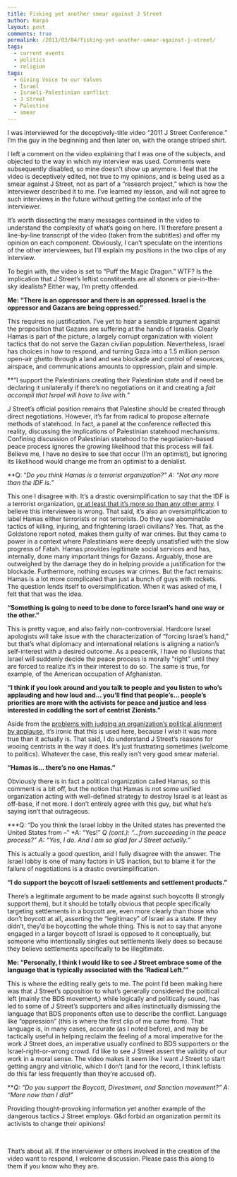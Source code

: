```yaml
---
title: Fisking yet another smear against J Street
author: Harpo
layout: post
comments: true
permalink: /2011/03/04/fisking-yet-another-smear-against-j-street/
tags:
  - current events
  - politics
  - religion
tags:
  - Giving Voice to our Values
  - Israel
  - Israeli-Palestinian conflict
  - J Street
  - Palestine
  - smear
---
```

I was interviewed for the deceptively-title video &#8220;2011 J Street Conference.&#8221; I&#8217;m the guy in the beginning and then later on, with the orange striped shirt.



I left a comment on the video explaining that I was one of the subjects, and objected to the way in which my interview was used. Comments were subsequently disabled, so mine doesn&#8217;t show up anymore. I feel that the video is deceptively edited, not true to my opinions, and is being used as a smear against J Street, not as part of a &#8220;research project,&#8221; which is how the interviewer described it to me. I&#8217;ve learned my lesson, and will not agree to such interviews in the future without getting the contact info of the interviewer.

It&#8217;s worth dissecting the many messages contained in the video to understand the complexity of what&#8217;s going on here. I&#8217;ll therefore present a line-by-line transcript of the video (taken from the subtitles) and offer my opinion on each component. Obviously, I can&#8217;t speculate on the intentions of the other interviewees, but I&#8217;ll explain my positions in the two clips of my interview.

To begin with, the video is set to &#8220;Puff the Magic Dragon.&#8221; WTF? Is the implication that J Street&#8217;s leftist constituents are all stoners or pie-in-the-sky idealists? Either way, I&#8217;m pretty offended.

**Me: &#8220;There is an oppressor and there is an oppressed. Israel is the oppressor and Gazans are being oppressed.&#8221;**

This requires no justification. I&#8217;ve yet to hear a sensible argument against the proposition that Gazans are suffering at the hands of Israelis. Clearly Hamas is part of the picture, a largely corrupt organization with violent tactics that do not serve the Gazan civilian population. Nevertheless, Israel has choices in how to respond, and turning Gaza into a 1.5 million person open-air ghetto through a land and sea blockade and control of resources, airspace, and communications amounts to oppression, plain and simple.

**&#8220;I support the Palestinians creating their Palestinian state and if need be declaring it unilaterally if there&#8217;s no negotiations on it and creating a *fait accompli *that Israel will have to live with.&#8221;**

J Street&#8217;s official position remains that Palestine should be created through direct negotiations. However, it&#8217;s far from radical to propose alternate methods of statehood. In fact, a panel at the conference reflected this reality, discussing the implications of Palestinian statehood mechanisms. Confining discussion of Palestinian statehood to the negotiation-based peace process ignores the growing likelihood that this process will fail. Believe me, I have no desire to see that occur (I&#8217;m an optimist), but ignoring its likelihood would change me from an optimist to a denialist.

**Q: &#8220;*Do you think Hamas is a terrorist organization?&#8221; *A: &#8220;Not any more than the IDF is.&#8221;**

This one I disagree with. It&#8217;s a drastic oversimplification to say that the IDF is a terrorist organization, <a href="http://www.harpojaeger.com/2010/10/23/its-just-what-armies-do/" target="_blank">or at least that it&#8217;s more so than any other army</a>. I believe this interviewee is wrong. That said, it&#8217;s also an oversimplification to label Hamas either terrorists or not terrorists. Do they use abominable tactics of killing, injuring, and frightening Israeli civilians? Yes. That, as the Goldstone report noted, makes them guilty of war crimes. But they came to power in a context where Palestinians were deeply unsatisfied with the slow progress of Fatah. Hamas provides legitimate social services and has, internally, done many important things for Gazans. Arguably, those are outweighed by the damage they do in helping provide a justification for the blockade. Furthermore, nothing excuses war crimes. But the fact remains: Hamas is a lot more complicated than just a bunch of guys with rockets. The question lends itself to oversimplification. When it was asked of me, I felt that that was the idea.

**&#8220;Something is going to need to be done to force Israel&#8217;s hand one way or the other.&#8221;**

This is pretty vague, and also fairly non-controversial. Hardcore Israel apologists will take issue with the characterization of &#8220;forcing Israel&#8217;s hand,&#8221; but that&#8217;s what diplomacy and international relations is  aligning a nation&#8217;s self-interest with a desired outcome. As a peacenik, I have no illusions that Israel will suddenly decide the peace process is morally &#8220;right&#8221; until they are forced to realize it&#8217;s in their interest to do so. The same is true, for example, of the American occupation of Afghanistan.

**&#8220;I think if you look around and you talk to people and you listen to who&#8217;s applauding and how loud and&#8230; you&#8217;ll find that people&#8217;s&#8230; people&#8217;s priorities are more with the activists for peace and justice and less interested in coddling the sort of centrist Zionists.&#8221;**

Aside from the <a href="http://blog.newvoices.org/?p=7027" target="_blank">problems with judging an organization&#8217;s political alignment by applause</a>, it&#8217;s ironic that this is used here, because I wish it was more true than it actually is. That said, I do understand J Street&#8217;s reasons for wooing centrists in the way it does. It&#8217;s just frustrating sometimes (welcome to politics). Whatever the case, this really isn&#8217;t very good smear material.

**&#8220;Hamas is&#8230; there&#8217;s no one Hamas.&#8221;**

Obviously there is in fact a political organization called Hamas, so this comment is a bit off, but the notion that Hamas is not some unified organization acting with well-defined strategy to destroy Israel is at least as off-base, if not more. I don&#8217;t entirely agree with this guy, but what he&#8217;s saying isn&#8217;t that outrageous.

***Q: &#8220;Do you think the Israel lobby in the United states has prevented the United States from &#8211;&#8221; *A: &#8220;Yes!&#8221; *Q (cont.): &#8220;&#8230;from succeeding in the peace process?&#8221; *A: &#8220;Yes, I do. And I am so glad for J Street actually.&#8221;**

This is actually a good question, and I fully disagree with the answer. The Israel lobby is one of many factors in US inaction, but to blame it for the failure of negotiations is a drastic oversimplification.

**&#8220;I do support the boycott of Israeli settlements and settlement products.&#8221;**

There&#8217;s a legitimate argument to be made against such boycotts (I strongly support them), but it should be totally obvious that people specifically targeting settlements in a boycott are, even more clearly than those who don&#8217;t boycott at all, asserting the &#8220;legitimacy&#8221; of Israel as a state. If they didn&#8217;t, they&#8217;d be boycotting the whole thing. This is not to say that anyone engaged in a larger boycott of Israel is opposed to it conceptually, but someone who intentionally singles out settlements likely does so because they believe settlements specifically to be illegitimate.

**Me: &#8220;Personally, I think I would like to see J Street embrace some of the language that is typically associated with the &#8216;Radical Left.&#8217;&#8221;**

This is where the editing really gets to me. The point I&#8217;d been making here was that J Street&#8217;s opposition to what&#8217;s generally considered the political left (mainly the BDS movement,) while logically and politically sound, has led to some of J Street&#8217;s supporters and allies instinctually dismissing the language that BDS proponents often use to describe the conflict. Language like &#8220;oppression&#8221; (this is where the first clip of me came from). That language is, in many cases, accurate (as I noted before), and may be tactically useful in helping reclaim the feeling of a moral imperative for the work J Street does, an imperative usually confined to BDS supporters or the Israel-right-or-wrong crowd. I&#8217;d like to see J Street assert the validity of our work in a moral sense. The video makes it seem like I want J Street to start getting angry and vitriolic, which I don&#8217;t (and for the record, I think leftists do this far less frequently than they&#8217;re accused of).

***Q: &#8220;Do you support the Boycott, Divestment, and Sanction movement?&#8221; *A: &#8220;More now than I did!&#8221;**

Providing thought-provoking information  yet another example of the dangerous tactics J Street employs. G&d forbid an organization permit its activists to change their opinions!

&nbsp;

That&#8217;s about all. If the interviewer or others involved in the creation of the video want to respond, I welcome discussion. Please pass this along to them if you know who they are.